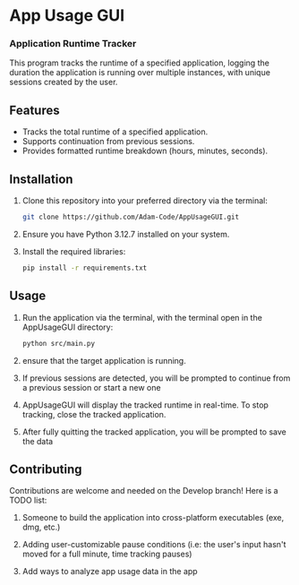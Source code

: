 # App Usage GUI
### Application Runtime Tracker

This program tracks the runtime of a specified application, logging the duration the application is running over multiple instances, with unique sessions created by the user.

## Features

- Tracks the total runtime of a specified application.
- Supports continuation from previous sessions.
- Provides formatted runtime breakdown (hours, minutes, seconds).

## Installation

1. Clone this repository into your preferred directory via the terminal:
    ```sh
    git clone https://github.com/Adam-Code/AppUsageGUI.git
    ```

2. Ensure you have Python 3.12.7 installed on your system.

3. Install the required libraries:
    ```sh
    pip install -r requirements.txt
    ```

## Usage

1. Run the application via the terminal, with the terminal open in the AppUsageGUI directory:
    ```sh
    python src/main.py
    ```

2. ensure that the target application is running.

3. If previous sessions are detected, you will be prompted to continue from a previous session or start a new one

5. AppUsageGUI will display the tracked runtime in real-time. To stop tracking, close the tracked application.

6. After fully quitting the tracked application, you will be prompted to save the data

## Contributing

Contributions are welcome and needed on the Develop branch! Here is a TODO list:

1. Someone to build the application into cross-platform executables (exe, dmg, etc.)

2. Adding user-customizable pause conditions (i.e: the user's input hasn't moved for a full minute, time tracking pauses)

3. Add ways to analyze app usage data in the app
